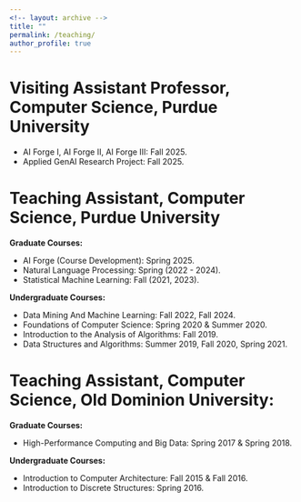 ```yaml
---
<!-- layout: archive -->
title: "" 
permalink: /teaching/
author_profile: true
---
```

Visiting Assistant Professor, Computer Science, Purdue University
======
* AI Forge I, AI Forge II, AI Forge III: Fall 2025.
* Applied GenAI Research Project: Fall 2025.

Teaching Assistant, Computer Science, Purdue University
======
**Graduate Courses:**
* AI Forge (Course Development): Spring 2025.
* Natural Language Processing: Spring (2022 - 2024).
* Statistical Machine Learning: Fall (2021, 2023).

**Undergraduate Courses:**
* Data Mining And Machine Learning: Fall 2022, Fall 2024.
* Foundations of Computer Science: Spring 2020 & Summer 2020.
* Introduction to the Analysis of Algorithms: Fall 2019.
* Data Structures and Algorithms: Summer 2019, Fall 2020, Spring 2021.
  
Teaching Assistant, Computer Science, Old Dominion University:
======
**Graduate Courses:**
* High-Performance Computing and Big Data: Spring 2017 & Spring 2018.

**Undergraduate Courses:**
* Introduction to Computer Architecture: Fall 2015 & Fall 2016.
* Introduction to Discrete Structures: Spring 2016.
